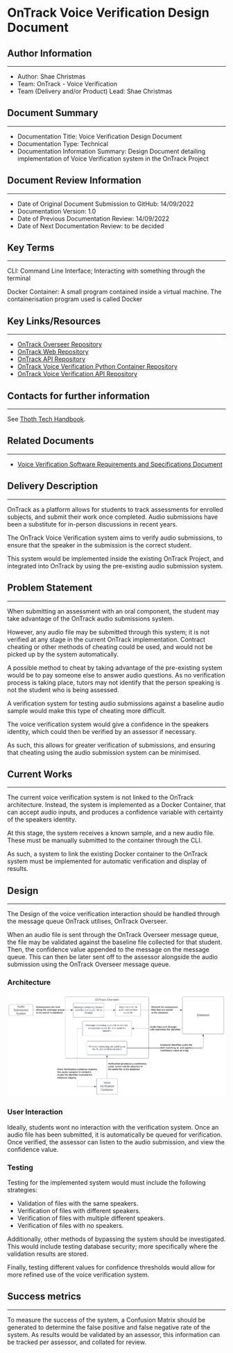 # OnTrack Voice Verification Design Document

## Author Information

---

- Author: Shae Christmas
- Team: OnTrack - Voice Verification
- Team (Delivery and/or Product) Lead: Shae Christmas

## Document Summary

---

- Documentation Title: Voice Verification Design Document
- Documentation Type: Technical
- Documentation Information Summary: Design Document detailing implementation of Voice Verification
  system in the OnTrack Project

## Document Review Information

---

- Date of Original Document Submission to GitHub: 14/09/2022
- Documentation Version: 1.0
- Date of Previous Documentation Review: 14/09/2022
- Date of Next Documentation Review: to be decided

## Key Terms

---

CLI: Command Line Interface; Interacting with something through the terminal

Docker Container: A small program contained inside a virtual machine. The containerisation program
used is called Docker

## Key Links/Resources

---

- [OnTrack Overseer Repository](https://github.com/thoth-tech/doubtfire-overseer)
- [OnTrack Web Repository](https://github.com/thoth-tech/doubtfire-web)
- [OnTrack API Repository](https://github.com/thoth-tech/doubtfire-api)
- [OnTrack Voice Verification Python Container Repository](https://github.com/thoth-tech/speaker-verification)
- [OnTrack Voice Verification API Repository](https://github.com/thoth-tech/speaker-verification-api)

## Contacts for further information

---

See [Thoth Tech Handbook](https://github.com/thoth-tech/handbook/blob/main/README.md).

## Related Documents

---

- [Voice Verification Software Requirements and Specifications Document](Voice%20Verification%20SRS%20Document.md)

## Delivery Description

---

OnTrack as a platform allows for students to track assessments for enrolled subjects, and submit
their work once completed. Audio submissions have been a substitute for in-person discussions in
recent years.

The OnTrack Voice Verification system aims to verify audio submissions, to ensure that the speaker
in the submission is the correct student.

This system would be implemented inside the existing OnTrack Project, and integrated into OnTrack by
using the pre-existing audio submission system.

## Problem Statement

---

When submitting an assessment with an oral component, the student may take advantage of the OnTrack
audio submissions system.

However, any audio file may be submitted through this system; it is not verified at any stage in the
current OnTrack implementation. Contract cheating or other methods of cheating could be used, and
would not be picked up by the system automatically.

A possible method to cheat by taking advantage of the pre-existing system would be to pay someone
else to answer audio questions. As no verification process is taking place, tutors may not identify
that the person speaking is not the student who is being assessed.

A verification system for testing audio submissions against a baseline audio sample would make this
type of cheating more difficult.

The voice verification system would give a confidence in the speakers identity, which could then be
verified by an assessor if necessary.

As such, this allows for greater verification of submissions, and ensuring that cheating using the
audio submission system can be minimised.

## Current Works

---

The current voice verification system is not linked to the OnTrack architecture. Instead, the system
is implemented as a Docker Container, that can accept audio inputs, and produces a confidence
variable with certainty of the speakers identity.

At this stage, the system receives a known sample, and a new audio file. These must be manually
submitted to the container through the CLI.

As such, a system to link the existing Docker container to the OnTrack system must be implemented
for automatic verification and display of results.

## Design

---

The Design of the voice verification interaction should be handled through the message queue OnTrack
utilises, OnTrack Overseer.

When an audio file is sent through the OnTrack Overseer message queue, the file may be validated
against the baseline file collected for that student. Then, the confidence value appended to the
message on the message queue. This can then be later sent off to the assessor alongside the audio
submission using the OnTrack Overseer message queue.

### Architecture

![Proposed Architecture of Voice Verification implementation](Research%20&%20Findings/images/Voice-Verification-Architecture-Diagram.png)

### User Interaction

Ideally, students wont no interaction with the verification system. Once an audio file has been
submitted, it is automatically be queued for verification. Once verified, the assessor can listen to
the audio submission, and view the confidence value.

### Testing

Testing for the implemented system would must include the following strategies:

- Validation of files with the same speakers.
- Verification of files with different speakers.
- Verification of files with multiple different speakers.
- Verification of files with no speakers.

Additionally, other methods of bypassing the system should be investigated. This would include
testing database security; more specifically where the validation results are stored.

Finally, testing different values for confidence thresholds would allow for more refined use of the
voice verification system.

## Success metrics

---

To measure the success of the system, a Confusion Matrix should be generated to determine the false
positive and false negative rate of the system. As results would be validated by an assessor, this
information can be tracked per assessor, and collated for review.
